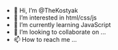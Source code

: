 - 👋 Hi, I’m @TheKostyak
- 👀 I’m interested in html/css/js
- 🌱 I’m currently learning JavaScript
- 💞️ I’m looking to collaborate on ...
- 📫 How to reach me ...

<!---
TheKostyak/TheKostyak is a ✨ special ✨ repository because its `README.md` (this file) appears on your GitHub profile.
You can click the Preview link to take a look at your changes.
--->
